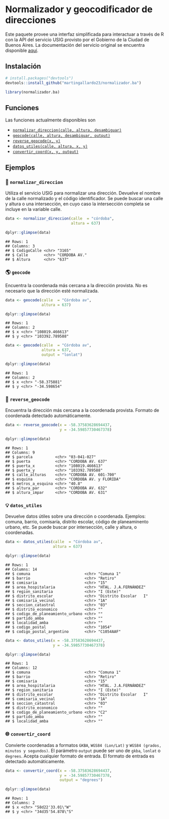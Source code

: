 
# Normalizador y geocodificador de direcciones

Este paquete provee una interfaz simplificada para interactuar a través
de R con la API del servicio USIG provisto por el Gobierno de la Ciudad
de Buenos Aires. La documentación del servicio original se encuentra
disponible [aquí](https://usig.buenosaires.gob.ar/apis/).

## Instalación

``` r
# install.packages("devtools")
devtools::install_github("martingallardo23/normalizador.ba")
```

``` r
library(normalizador.ba)
```

## Funciones

Las funciones actualmente disponibles son

-   [`normalizar_direccion(calle, altura, desambiguar)`](#book-normalizar_direccion)
-   [`geocode(calle, altura, desambiguar, output)`](#earth_americas-geocode)
-   [`reverse_geocode(x, y)`](#round_pushpin-reverse_geocode)
-   [`datos_utiles(calle, altura, x, y)`](#bulb-datos_utiles)
-   [`convertir_coord(x, y, output)`](#globe_with_meridians-convertir_coord)

## Ejemplos

### :book: `normalizar_direccion`

Utiliza el servicio USIG para normalizar una dirección. Devuelve el
nombre de la calle normalizado y el código identificador. Se puede
buscar una calle y altura o una intersección, en cuyo caso la
intersección completa se incluye en la variable calle.

``` r
data <- normalizar_direccion(calle  = "córdoba", 
                             altura = 637)

dplyr::glimpse(data)
```

    ## Rows: 1
    ## Columns: 3
    ## $ CodigoCalle <chr> "3165"
    ## $ Calle       <chr> "CORDOBA AV."
    ## $ Altura      <chr> "637"

### :earth_americas: `geocode`

Encuentra la coordenada más cercana a la dirección provista. No es
necesario que la dirección esté normalizada.

``` r
data <- geocode(calle  = "Córdoba av",
                altura = 637)

dplyr::glimpse(data)
```

    ## Rows: 1
    ## Columns: 2
    ## $ x <chr> "108019.466613"
    ## $ y <chr> "103392.789588"

``` r
data <- geocode(calle  = "Córdoba av",
                altura = 637,
                output = "lonlat")

dplyr::glimpse(data)
```

    ## Rows: 1
    ## Columns: 2
    ## $ x <chr> "-58.375881"
    ## $ y <chr> "-34.598654"

### :round_pushpin: `reverse_geocode`

Encuentra la dirección más cercana a la coordenada provista. Formato de
coordenada detectado automáticamente.

``` r
data <- reverse_geocode(x = -58.37583628694437,
                        y = -34.59857730467378)

dplyr::glimpse(data)
```

    ## Rows: 1
    ## Columns: 9
    ## $ parcela          <chr> "03-041-027"
    ## $ puerta           <chr> "CORDOBA AV. 637"
    ## $ puerta_x         <chr> "108019.466613"
    ## $ puerta_y         <chr> "103392.789588"
    ## $ calle_alturas    <chr> "CORDOBA AV. 601-700"
    ## $ esquina          <chr> "CORDOBA AV. y FLORIDA"
    ## $ metros_a_esquina <chr> "40.8"
    ## $ altura_par       <chr> "CORDOBA AV. 632"
    ## $ altura_impar     <chr> "CORDOBA AV. 631"

### :bulb: `datos_utiles`

Devuelve datos útiles sobre una dirección o coordenada. Ejemplos:
comuna, barrio, comisaría, distrito escolar, código de planeaminento
urbano, etc. Se puede buscar por intersección, calle y altura, o
coordenadas.

``` r
data <- datos_utiles(calle  = "Córdoba av",
                     altura = 637)

dplyr::glimpse(data)
```

    ## Rows: 1
    ## Columns: 14
    ## $ comuna                        <chr> "Comuna 1"
    ## $ barrio                        <chr> "Retiro"
    ## $ comisaria                     <chr> "15"
    ## $ area_hospitalaria             <chr> "HTAL. J.A.FERNÁNDEZ"
    ## $ region_sanitaria              <chr> "I (Este)"
    ## $ distrito_escolar              <chr> "Distrito Escolar   I"
    ## $ comisaria_vecinal             <chr> "1A"
    ## $ seccion_catastral             <chr> "03"
    ## $ distrito_economico            <chr> ""
    ## $ codigo_de_planeamiento_urbano <chr> ""
    ## $ partido_amba                  <chr> ""
    ## $ localidad_amba                <chr> ""
    ## $ codigo_postal                 <chr> "1054"
    ## $ codigo_postal_argentino       <chr> "C1054AAF"

``` r
data <- datos_utiles(x = -58.37583628694437,
                     y = -34.59857730467378)

dplyr::glimpse(data)
```

    ## Rows: 1
    ## Columns: 12
    ## $ comuna                        <chr> "Comuna 1"
    ## $ barrio                        <chr> "Retiro"
    ## $ comisaria                     <chr> "15"
    ## $ area_hospitalaria             <chr> "HTAL. J.A.FERNÁNDEZ"
    ## $ region_sanitaria              <chr> "I (Este)"
    ## $ distrito_escolar              <chr> "Distrito Escolar   I"
    ## $ comisaria_vecinal             <chr> "1A"
    ## $ seccion_catastral             <chr> "03"
    ## $ distrito_economico            <chr> ""
    ## $ codigo_de_planeamiento_urbano <chr> "C2"
    ## $ partido_amba                  <chr> ""
    ## $ localidad_amba                <chr> ""

### :globe_with_meridians: `convertir_coord`

Convierte coordenadas a formatos `GKBA`, `WGS84 (Lon/Lat)` y
`WGS84 (grados, minutos y segundos)`. El parámetro `output` puede ser
uno de `gkba`, `lonlat` o `degrees`. Acepta cualquier formato de
entrada. El formato de entrada es detectado automáticamente.

``` r
data <- convertir_coord(x = -58.37583628694437,
                        y = -34.59857730467378,
                        output = "degrees")

dplyr::glimpse(data)
```

    ## Rows: 1
    ## Columns: 2
    ## $ x <chr> "58d22'33.01\"W"
    ## $ y <chr> "34d35'54.878\"S"
